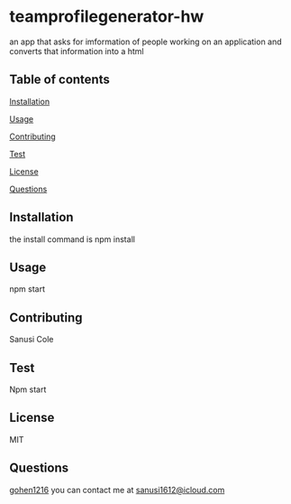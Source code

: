 # teamprofilegenerator-hw

  an app that asks for imformation of people working on an application and converts that information into a html
  
  ## Table of contents
  [Installation](#installation)
 
  [Usage](#usage)

  [Contributing](#contributing)

  [Test](#test)

  [License](#license)

  [Questions](#questions)

  ## Installation
  
  the install command is npm install
  
 
  ## Usage
  
  npm start
  
  ## Contributing

  Sanusi Cole
  
  ## Test
  
  Npm start

  ## License
  MIT

  ## Questions
  [gohen1216](https://github.com/gohen1216)
  you can contact me at [sanusi1612@icloud.com](mailto:sanusi1612@icloud.com)

  
  